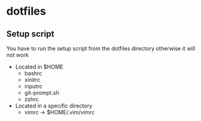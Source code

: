# dotfiles

## Setup script

You have to run the setup script from the dotfiles directory otherwise it will
not work

* Located in $HOME
  * bashrc
  * xinitrc
  * inputrc
  * git-prompt.sh
  * zshrc
* Located in a specific directory
  * vimrc -> $HOME/.vim/vimrc
